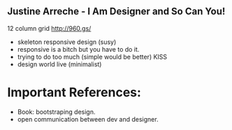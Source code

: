 Justine Arreche - I Am Designer and So Can You!
-----------------------------------------------

12 column grid http://960.gs/

* skeleton responsive design (susy)
* responsive is a bitch but you have to do it.
* trying to do too much (simple would be better) KISS
* design world live (minimalist)

# Important References:

* Book: bootstraping design.
* open communication between dev and designer. 

